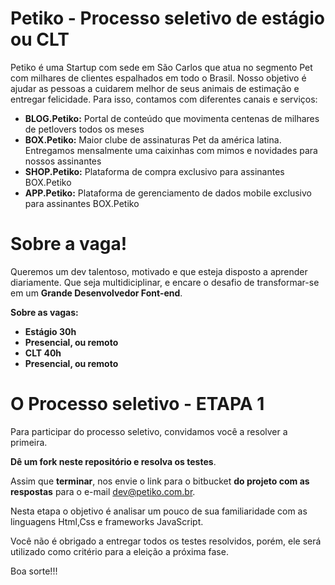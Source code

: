 # Petiko - Processo seletivo de estágio ou CLT

Petiko é uma Startup com sede em São Carlos que atua no segmento Pet com milhares de clientes espalhados em todo o Brasil. Nosso objetivo é ajudar as pessoas a cuidarem melhor de seus animais de estimação e entregar felicidade. Para isso, contamos com diferentes canais e serviços:


* **BLOG.Petiko:** Portal de conteúdo que movimenta centenas de milhares de petlovers todos os meses
* **BOX.Petiko:** Maior clube de assinaturas Pet da américa latina. Entregamos mensalmente uma caixinhas com mimos e novidades para nossos assinantes
* **SHOP.Petiko:** Plataforma de compra exclusivo para assinantes BOX.Petiko
* **APP.Petiko:** Plataforma de gerenciamento de dados mobile exclusivo para assinantes BOX.Petiko

# Sobre a vaga!

Queremos um dev talentoso, motivado e que esteja disposto a aprender diariamente. Que seja multidiciplinar, e encare o desafio de transformar-se em um **Grande Desenvolvedor Font-end**.

 

**Sobre as vagas:**

* **Estágio 30h**
* **Presencial, ou remoto**
* **CLT 40h**
* **Presencial, ou remoto**

# O Processo seletivo - ETAPA 1

Para participar do processo seletivo, convidamos você a resolver a primeira.

**Dê um fork neste repositório e resolva os testes**.

Assim que **terminar**, nos envie o link para o bitbucket **do projeto com as respostas** para o e-mail dev@petiko.com.br.

Nesta etapa o objetivo é analisar um pouco de sua familiaridade com as linguagens Html,Css e frameworks JavaScript.

Você não é obrigado a entregar todos os testes resolvidos, porém, ele será utilizado como critério para a eleição a próxima fase.

Boa sorte!!!
